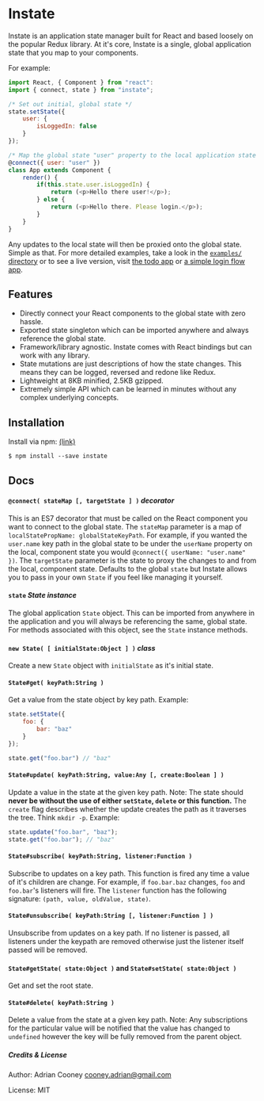 # Instate
Instate is an application state manager built for React and based loosely on the popular Redux library. At it's core, Instate is a single, global application state that you map to your components.

For example:
```js
import React, { Component } from "react":
import { connect, state } from "instate";

/* Set out initial, global state */
state.setState({ 
    user: {
        isLoggedIn: false
    }
});

/* Map the global state "user" property to the local application state property "user" */
@connect({ user: "user" })
class App extends Component {
    render() {
        if(this.state.user.isLoggedIn) {
            return (<p>Hello there user!</p>);
        } else {
            return (<p>Hello there. Please login.</p>);
        }
    }
}
```

Any updates to the local state will then be proxied onto the global state. Simple as that. For more detailed examples, take a look in the [`examples/` directory](example/) or to see a live version, visit [the todo app](https://adriancooney.github.io/instate/example/todos) or [a simple login flow app](https://adriancooney.github.io/instate/example/login-flow).

## Features
* Directly connect your React components to the global state with zero hassle.
* Exported state singleton which can be imported anywhere and always reference the global state.
* Framework/library agnostic. Instate comes with React bindings but can work with any library.
* State mutations are just descriptions of how the state changes. This means they can be logged, reversed and redone like Redux.
* Lightweight at 8KB minified, 2.5KB gzipped.
* Extremely simple API which can be learned in minutes without any complex underlying concepts.

## Installation
Install via npm: [(link)](http://npmjs.org/package/instate)

    $ npm install --save instate

## Docs
#### `@connect( stateMap [, targetState ] )` *decorator*
This is an ES7 decorator that must be called on the React component you want to connect to the global state. The `stateMap` parameter is a map of `localStatePropName: globalStateKeyPath`. For example, if you wanted the `user.name` key path in the global state to be under the `userName` property on the local, component state you would `@connect({ userName: "user.name" })`. The `targetState` parameter is the state to proxy the changes to and from the local, component state. Defaults to the global `state` but Instate allows you to pass in your own `State` if you feel like managing it yourself.

#### `state` *State instance*
The global application `State` object. This can be imported from anywhere in the application and you will always be referencing the same, global state. For methods associated with this object, see the `State` instance methods.

#### `new State( [ initialState:Object ] )` *class*
Create a new `State` object with `initialState` as it's initial state.

#### `State#get( keyPath:String )`
Get a value from the state object by key path. Example:

```js
state.setState({
    foo: {
        bar: "baz"
    }
});

state.get("foo.bar") // "baz"
```

#### `State#update( keyPath:String, value:Any [, create:Boolean ] )`
Update a value in the state at the given key path. Note: The state should **never be without the use of either `setState`, `delete` or this function.** The `create` flag describes whether the update creates the path as it traverses the tree. Think `mkdir -p`. Example:

```js
state.update("foo.bar", "baz");
state.get("foo.bar"); // "baz"
```

#### `State#subscribe( keyPath:String, listener:Function )`
Subscribe to updates on a key path. This function is fired any time a value of it's children are change. For example, if `foo.bar.baz` changes, `foo` and `foo.bar`'s listeners will fire. The `listener` function has the following signature: `(path, value, oldValue, state)`.

#### `State#unsubscribe( keyPath:String [, listener:Function ] )`
Unsubscribe from updates on a key path. If no listener is passed, all listeners under the keypath are removed otherwise just the listener itself passed will be removed.

#### `State#getState( state:Object )` and `State#setState( state:Object )`
Get and set the root state. 

#### `State#delete( keyPath:String )`
Delete a value from the state at a given key path. Note: Any subscriptions for the particular value will be notified that the value has changed to `undefined` however the key will be fully removed from the parent object.

##### Credits & License
Author: Adrian Cooney <cooney.adrian@gmail.com>

License: MIT